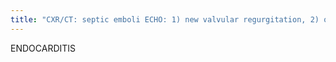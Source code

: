 ```yaml
---
title: "CXR/CT: septic emboli ECHO: 1) new valvular regurgitation, 2) oscillating intracardiac mass on valve, 3) new dehiscense on prosthetic valve Sx: positive blood cultures (MC S. aureus and Strep viridans)"
---
```

ENDOCARDITIS

